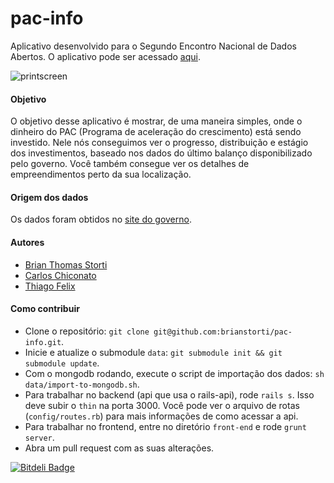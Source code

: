 # pac-info

Aplicativo desenvolvido para o Segundo Encontro Nacional de Dados Abertos.
O aplicativo pode ser acessado [aqui](http://pac-info.herokuapp.com).

![printscreen](http://img35.imageshack.us/img35/9914/qz0m.png)


#### Objetivo
O objetivo desse aplicativo é mostrar, de uma maneira simples, onde o dinheiro do
PAC (Programa de aceleração do crescimento) está sendo investido. Nele nós conseguimos
ver o progresso, distribuição e estágio dos investimentos, baseado nos dados do último
balanço disponibilizado pelo governo. Você também consegue ver os detalhes de empreendimentos perto
da sua localização.

#### Origem dos dados
Os dados foram obtidos no [site do governo](http://dados.gov.br/dataset/obras-do-pac-programa-de-aceleracao-do-crescimento).

#### Autores
* [Brian Thomas Storti](http://github.com/brianstorti)
* [Carlos Chiconato](http://github.com/cachiconato)
* [Thiago Felix](http://github.com/thiagofelix)

#### Como contribuir
* Clone o repositório: `git clone git@github.com:brianstorti/pac-info.git`.
* Inicie e atualize o submodule `data`: `git submodule init && git submodule update`.
* Com o mongodb rodando, execute o script de importação dos dados: `sh data/import-to-mongodb.sh`.
* Para trabalhar no backend (api que usa o rails-api), rode `rails s`. Isso deve subir o `thin` na porta 3000.
  Você pode ver o arquivo de rotas (`config/routes.rb`) para mais informações de como acessar a api.
* Para trabalhar no frontend, entre no diretório `front-end` e rode `grunt server`.
* Abra um pull request com as suas alterações.


[![Bitdeli Badge](https://d2weczhvl823v0.cloudfront.net/brianstorti/pac-info/trend.png)](https://bitdeli.com/free "Bitdeli Badge")

